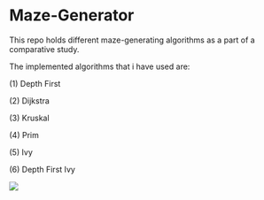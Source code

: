 # Maze-Generator
This repo holds different maze-generating algorithms as a part of a comparative study.

The implemented algorithms that i have used are:

(1) Depth First
 
(2) Dijkstra

(3) Kruskal

(4) Prim

(5) Ivy

(6) Depth First Ivy


![](https://i.ytimg.com/vi/88VEGNoIxj8/maxresdefault.jpg)
